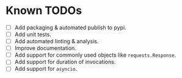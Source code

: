 # Known TODOs

- [ ] Add packaging & automated publish to pypi.
- [ ] Add unit tests.
- [ ] Add automated linting & analysis.
- [ ] Improve documentation.
- [ ] Add support for commonly used objects like `requests.Response`.
- [ ] Add support for duration of invocations.
- [ ] Add support for `asyncio`.

